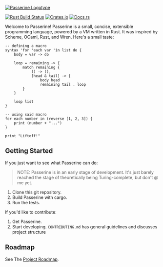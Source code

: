 [![Passerine Logotype](https://raw.githubusercontent.com/vrtbl/passerine/master/Logotype.png)](https://passerine.io)

[![Rust Build Status](https://github.com/vrtbl/passerine/workflows/Rust/badge.svg)](https://github.com/vrtbl/passerine/actions)
[![Crates.io](https://img.shields.io/crates/v/passerine.svg)](https://crates.io/crates/passerine)
[![Docs.rs](https://docs.rs/passerine/badge.svg)](https://docs.rs/passerine)

Welcome to Passerine!
Passerine is a small, concise, extensible programming language, powered by a VM written in Rust.
It was inspired by Scheme, OCaml, Rust, and Wren.
Here's a small taste:

```
-- defining a macro
syntax 'for 'each var 'in list do {
    body = var -> do

    loop = remaining -> {
        match remaining {
            () -> (),
            [head & tail] -> {
                body head
                remaining tail . loop
        }
    }

    loop list
}

-- using said macro
for each number in (reverse [1, 2, 3]) {
    print (number + "...")
}

print "Liftoff!"
```

## Getting Started
If you just want to see what Passerine can do:

> NOTE: Passerine is in an early stage of development.
It's just barely reached the stage of theoretically being Turing-complete,
but don't @ me yet.

1. Clone this git repository.
2. Build Passerine with cargo.
3. Run the tests.

If you'd like to contribute:

1. Get Passerine.
2. Start developing.
   `CONTRIBUTING.md` has general guidelines and discusses project structure

## Roadmap
See The [Project Roadmap](https://github.com/vrtbl/passerine/projects/1).

